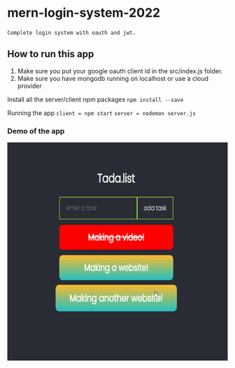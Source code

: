 # mern-login-system-2022
 
`Complete login system with oauth and jwt.`

## How to run this app

1. Make sure you put your google oauth client id in the src/index.js folder.
2. Make sure you have mongodb running on localhost or use a cloud provider 

Install all the server/client npm packages
`npm install --save`

Running the app
`client = npm start`
`server = nodemon server.js`

### Demo of the app 
<p> <img src="https://github.com/0xMALVEE/react-tasklist-draggable/blob/main/demo.gif" width="700" height="500"> </p>